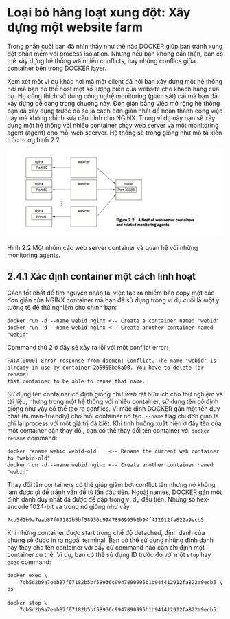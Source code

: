 # Loại bỏ hàng loạt xung đột: Xây dựng một website farm

Trong phần cuối bạn đã nhìn thấy như thế nào DOCKER giúp bạn tránh xung đột phần mềm với process isolation. Nhưng nếu bạn không cẩn thận, bạn có thể xây dựng hệ thống với nhiều conflicts, hay những conflics giữa container bên trong DOCKER layer.

Xem xét một ví dụ khác nơi mà một client đã hỏi bạn xây dựng một hệ thống nơi mà bạn có thể host một số lượng biến của website cho khách hàng của họ. Họ cũng thích sử dụng công nghệ monitoring (giám sát) cái mà bạn đã xây dựng dễ dàng trong chương này. Đơn giản bằng việc mở rộng hệ thống bạn đã xây dựng trước đó sẽ là cách đơn giản nhất để hoàn thành công việc này mà không chỉnh sửa cấu hình cho NGINX. Trong ví dụ này bạn sẽ xây dựng một hệ thống với nhiều container chạy web server và một monitoring agent (agent) cho mỗi web seerver. Hệ thống sẽ trong giống như mô tả kiến trúc trong hình 2.2

![](https://github.com/vuongmao/docker-in-action-vn/blob/master/asset/2.4-image-1.png)

Hình 2.2 Một nhóm các web server container và quan hệ với những monitoring agents.

## 2.4.1 Xác định container một cách linh hoạt

Cách tốt nhất để tìm nguyên nhân tại việc tạo ra nhiềm bản copy một các đơn giản của NGINX container mà bạn đã sử dụng trong ví dụ cuối là một ý tưởng tệ để thử nghiệm cho chính bạn:

```
docker run -d --name webid nginx <-- Create a container named "webid"
docker run -d --name webid nginx <-- Create another container named "webid"
```

Command thứ 2 ở đây sẽ xảy ra lỗi với một conflict error:

```
FATA[0000] Error response from daemon: Conflict. The name "webid" is
already in use by container 2b5958ba6a00. You have to delete (or rename)
that container to be able to reuse that name.
```

Sử dụng tên container cố định giống như _web_ rất hữu ích cho thử nghiệm và tài liệu, nhưng trong một hệ thống với nhiều container, sử dụng tên cố định giống như vậy có thể tạo ra conflics. Vì mặc định DOCKER gán một tên duy nhất (human-friendly) cho mỗi container nó tạo. `--name` flag chỉ đơn giản là ghi lại process với một giá trị đã biết. Khi tình huống xuất hiện ở đây tên của một container cần thay đổi, bạn có thể thay đổi tên container với `docker rename` command:

```
docker rename webid webid-old    <-- Rename the current web container to "webid-old"
docker run -d --name webid nginx <-- Create another container named "webid"
```

Thay đổi tên containers có thê giúp giảm bớt conflict tên nhưng nó không làm được gì để tránh vấn đề từ lần đầu tiên. Ngoài names, DOCKER gán một định danh duy nhất đã được để cập trong ví dụ đầu tiên. Nhưng số hex-encode 1024-bit và trong nó giống như vầy

```
7cb5d2b9a7eab87f07182b5bf58936c9947890995b1b94f412912fa822a9ecb5
```

Khi những container được start trong chế độ detached, định danh của chúng sẽ được in ra ngoài terminal. Bạn có thể sử dụng những định dạnh này thay cho tên container với bấy cứ command nào cần chỉ định một container cụ thể. Ví dụ, bạn có thể sử dụng ID trước đó với một `stop` hay `exec` command:

```
docker exec \
    7cb5d2b9a7eab87f07182b5bf58936c9947890995b1b94f412912fa822a9ecb5 \
ps

docker stop \
    7cb5d2b9a7eab87f07182b5bf58936c9947890995b1b94f412912fa822a9ecb5
```
